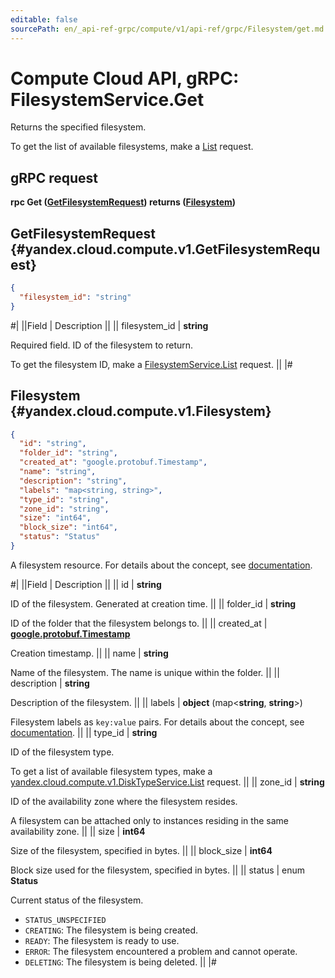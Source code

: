 ```yaml
---
editable: false
sourcePath: en/_api-ref-grpc/compute/v1/api-ref/grpc/Filesystem/get.md
---
```


# Compute Cloud API, gRPC: FilesystemService.Get

Returns the specified filesystem.

To get the list of available filesystems, make a [List](/docs/compute/api-ref/grpc/Filesystem/list#List) request.

## gRPC request

**rpc Get ([GetFilesystemRequest](#yandex.cloud.compute.v1.GetFilesystemRequest)) returns ([Filesystem](#yandex.cloud.compute.v1.Filesystem))**

## GetFilesystemRequest {#yandex.cloud.compute.v1.GetFilesystemRequest}

```json
{
  "filesystem_id": "string"
}
```

#|
||Field | Description ||
|| filesystem_id | **string**

Required field. ID of the filesystem to return.

To get the filesystem ID, make a [FilesystemService.List](/docs/compute/api-ref/grpc/Filesystem/list#List) request. ||
|#

## Filesystem {#yandex.cloud.compute.v1.Filesystem}

```json
{
  "id": "string",
  "folder_id": "string",
  "created_at": "google.protobuf.Timestamp",
  "name": "string",
  "description": "string",
  "labels": "map<string, string>",
  "type_id": "string",
  "zone_id": "string",
  "size": "int64",
  "block_size": "int64",
  "status": "Status"
}
```

A filesystem resource.
For details about the concept, see [documentation](/docs/compute/concepts/filesystem).

#|
||Field | Description ||
|| id | **string**

ID of the filesystem. Generated at creation time. ||
|| folder_id | **string**

ID of the folder that the filesystem belongs to. ||
|| created_at | **[google.protobuf.Timestamp](https://developers.google.com/protocol-buffers/docs/reference/google.protobuf#timestamp)**

Creation timestamp. ||
|| name | **string**

Name of the filesystem. The name is unique within the folder. ||
|| description | **string**

Description of the filesystem. ||
|| labels | **object** (map<**string**, **string**>)

Filesystem labels as `key:value` pairs.
For details about the concept, see [documentation](/docs/overview/concepts/services#labels). ||
|| type_id | **string**

ID of the filesystem type.

To get a list of available filesystem types, make a [yandex.cloud.compute.v1.DiskTypeService.List](/docs/compute/api-ref/grpc/DiskType/list#List) request. ||
|| zone_id | **string**

ID of the availability zone where the filesystem resides.

A filesystem can be attached only to instances residing in the same availability zone. ||
|| size | **int64**

Size of the filesystem, specified in bytes. ||
|| block_size | **int64**

Block size used for the filesystem, specified in bytes. ||
|| status | enum **Status**

Current status of the filesystem.

- `STATUS_UNSPECIFIED`
- `CREATING`: The filesystem is being created.
- `READY`: The filesystem is ready to use.
- `ERROR`: The filesystem encountered a problem and cannot operate.
- `DELETING`: The filesystem is being deleted. ||
|#